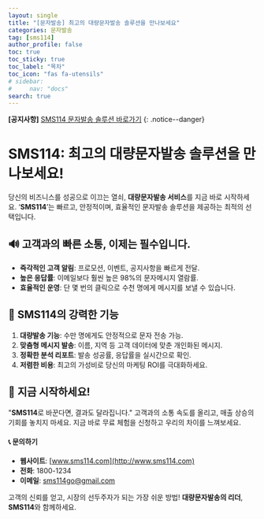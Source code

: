 ```yaml
---
layout: single
title: "[문자발송] 최고의 대량문자발송 솔루션을 만나보세요"
categories: 문자발송
tag: [sms114]
author_profile: false
toc: true
toc_sticky: true
toc_label: "목차"
toc_icon: "fas fa-utensils" 
# sidebar:
#     nav: "docs"
search: true
---
```


**[공지사항]** [SMS114 문자발송 솔루션 바로가기](https://www.sms114.co.kr)
{: .notice--danger}

#  SMS114: 최고의 대량문자발송 솔루션을 만나보세요!

당신의 비즈니스를 성공으로 이끄는 열쇠, **대량문자발송 서비스**를 지금 바로 시작하세요. ‘**SMS114**’는 빠르고, 안정적이며, 효율적인 문자발송 솔루션을 제공하는 최적의 선택입니다.

## 🔊 고객과의 빠른 소통, 이제는 필수입니다.

- **즉각적인 고객 알림**: 프로모션, 이벤트, 공지사항을 빠르게 전달.
- **높은 응답률**: 이메일보다 훨씬 높은 98%의 문자메시지 열람률.
- **효율적인 운영**: 단 몇 번의 클릭으로 수천 명에게 메시지를 보낼 수 있습니다.

## 🔧 SMS114의 강력한 기능



1. **대량발송 기능**: 수만 명에게도 안정적으로 문자 전송 가능.
2. **맞춤형 메시지 발송**: 이름, 지역 등 고객 데이터에 맞춘 개인화된 메시지.
3. **정확한 분석 리포트**: 발송 성공률, 응답률을 실시간으로 확인.
4. **저렴한 비용**: 최고의 가성비로 당신의 마케팅 ROI를 극대화하세요.

## 🎉 지금 시작하세요!

"**SMS114**로 바꾼다면, 결과도 달라집니다." 고객과의 소통 속도를 올리고, 매출 상승의 기회를 놓치지 마세요. 지금 바로 무료 체험을 신청하고 우리의 차이를 느껴보세요.

#### 📞 문의하기

- **웹사이트**: [www.sms114.com](http://www.sms114.com)
- **전화**: 1800-1234
- **이메일**: sms114go@gmail.com

고객의 신뢰를 얻고, 시장의 선두주자가 되는 가장 쉬운 방법! **대량문자발송의 리더**, **SMS114**와 함께하세요.